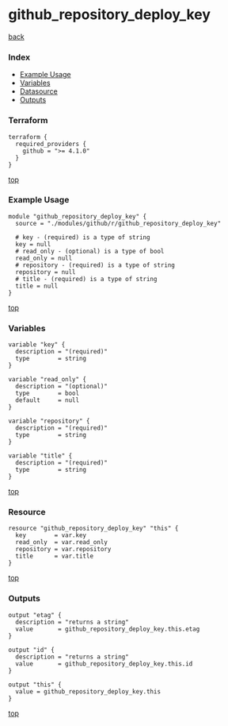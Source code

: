 # github_repository_deploy_key

[back](../github.md)

### Index

- [Example Usage](#example-usage)
- [Variables](#variables)
- [Datasource](#datasource)
- [Outputs](#outputs)

### Terraform

```hcl
terraform {
  required_providers {
    github = ">= 4.1.0"
  }
}
```

[top](#index)

### Example Usage

```hcl
module "github_repository_deploy_key" {
  source = "./modules/github/r/github_repository_deploy_key"

  # key - (required) is a type of string
  key = null
  # read_only - (optional) is a type of bool
  read_only = null
  # repository - (required) is a type of string
  repository = null
  # title - (required) is a type of string
  title = null
}
```

[top](#index)

### Variables

```hcl
variable "key" {
  description = "(required)"
  type        = string
}

variable "read_only" {
  description = "(optional)"
  type        = bool
  default     = null
}

variable "repository" {
  description = "(required)"
  type        = string
}

variable "title" {
  description = "(required)"
  type        = string
}
```

[top](#index)

### Resource

```hcl
resource "github_repository_deploy_key" "this" {
  key        = var.key
  read_only  = var.read_only
  repository = var.repository
  title      = var.title
}
```

[top](#index)

### Outputs

```hcl
output "etag" {
  description = "returns a string"
  value       = github_repository_deploy_key.this.etag
}

output "id" {
  description = "returns a string"
  value       = github_repository_deploy_key.this.id
}

output "this" {
  value = github_repository_deploy_key.this
}
```

[top](#index)